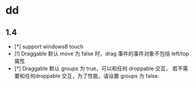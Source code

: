 # dd

## 1.4

 - [*] support windows8 touch
 - [!] Draggable 默认 move 为 false 时，drag 事件的事件对象不包括 left/top 属性
 - [*] Draggable 默认 groups 为 true，可以和任何 droppable 交互，
    若不需要和任何droppable 交互，为了性能，请设置 groups 为 false.

